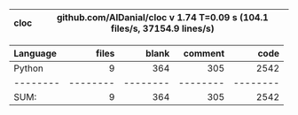 cloc|github.com/AlDanial/cloc v 1.74  T=0.09 s (104.1 files/s, 37154.9 lines/s)
--- | ---

Language|files|blank|comment|code
:-------|-------:|-------:|-------:|-------:
Python|9|364|305|2542
--------|--------|--------|--------|--------
SUM:|9|364|305|2542
